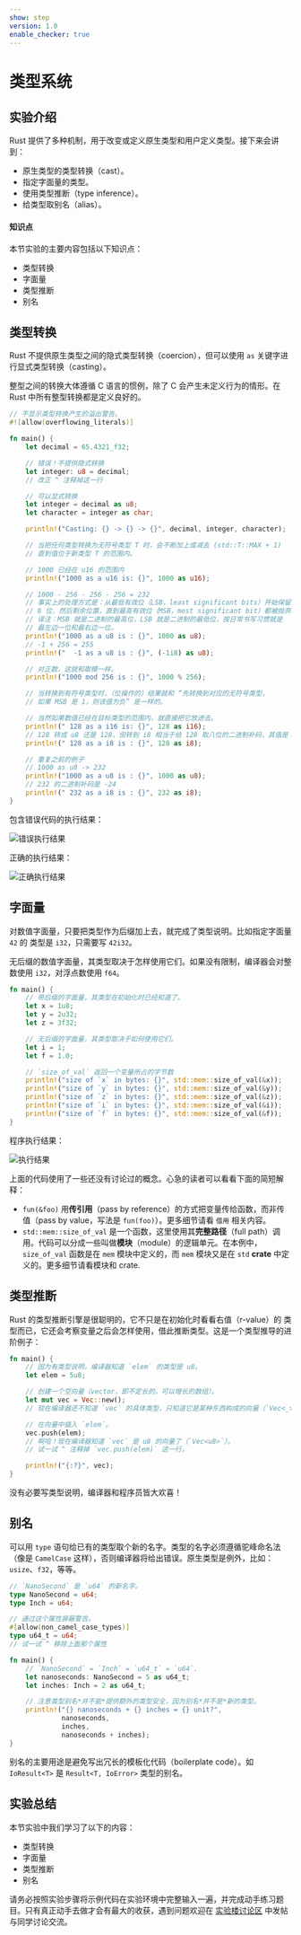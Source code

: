 ```yaml
---
show: step
version: 1.0
enable_checker: true
---
```


# 类型系统

## 实验介绍

Rust 提供了多种机制，用于改变或定义原生类型和用户定义类型。接下来会讲到：

- 原生类型的类型转换（cast）。
- 指定字面量的类型。
- 使用类型推断（type inference）。
- 给类型取别名（alias）。

#### 知识点

本节实验的主要内容包括以下知识点：

- 类型转换
- 字面量
- 类型推断
- 别名

## 类型转换

Rust 不提供原生类型之间的隐式类型转换（coercion），但可以使用 `as` 关键字进行显式类型转换（casting）。

整型之间的转换大体遵循 C 语言的惯例，除了 C 会产生未定义行为的情形。在 Rust 中所有整型转换都是定义良好的。

```rust
// 不显示类型转换产生的溢出警告。
#![allow(overflowing_literals)]

fn main() {
    let decimal = 65.4321_f32;

    // 错误！不提供隐式转换
    let integer: u8 = decimal;
    // 改正 ^ 注释掉这一行

    // 可以显式转换
    let integer = decimal as u8;
    let character = integer as char;

    println!("Casting: {} -> {} -> {}", decimal, integer, character);

    // 当把任何类型转换为无符号类型 T 时，会不断加上或减去 (std::T::MAX + 1)
    // 直到值位于新类型 T 的范围内。

    // 1000 已经在 u16 的范围内
    println!("1000 as a u16 is: {}", 1000 as u16);

    // 1000 - 256 - 256 - 256 = 232
    // 事实上的处理方式是：从最低有效位（LSB，least significant bits）开始保留
    // 8 位，然后剩余位置，直到最高有效位（MSB，most significant bit）都被抛弃。
    // 译注：MSB 就是二进制的最高位，LSB 就是二进制的最低位，按日常书写习惯就是
    // 最左边一位和最右边一位。
    println!("1000 as a u8 is : {}", 1000 as u8);
    // -1 + 256 = 255
    println!("  -1 as a u8 is : {}", (-1i8) as u8);

    // 对正数，这就和取模一样。
    println!("1000 mod 256 is : {}", 1000 % 256);

    // 当转换到有符号类型时，（位操作的）结果就和 “先转换到对应的无符号类型，
    // 如果 MSB 是 1，则该值为负” 是一样的。

    // 当然如果数值已经在目标类型的范围内，就直接把它放进去。
    println!(" 128 as a i16 is: {}", 128 as i16);
    // 128 转成 u8 还是 128，但转到 i8 相当于给 128 取八位的二进制补码，其值是：
    println!(" 128 as a i8 is : {}", 128 as i8);

    // 重复之前的例子
    // 1000 as u8 -> 232
    println!("1000 as a u8 is : {}", 1000 as u8);
    // 232 的二进制补码是 -24
    println!(" 232 as a i8 is : {}", 232 as i8);
}
```

包含错误代码的执行结果：

![错误执行结果](https://doc.shiyanlou.com/courses/uid1172186-20200107-1578383061/wm)

正确的执行结果：

![正确执行结果](https://doc.shiyanlou.com/courses/uid1172186-20200107-1578383062/wm)

## 字面量

对数值字面量，只要把类型作为后缀加上去，就完成了类型说明。比如指定字面量 `42` 的
类型是 `i32`，只需要写 `42i32`。

无后缀的数值字面量，其类型取决于怎样使用它们。如果没有限制，编译器会对整数使用
`i32`，对浮点数使用 `f64`。

```rust
fn main() {
    // 带后缀的字面量，其类型在初始化时已经知道了。
    let x = 1u8;
    let y = 2u32;
    let z = 3f32;

    // 无后缀的字面量，其类型取决于如何使用它们。
    let i = 1;
    let f = 1.0;

    // `size_of_val` 返回一个变量所占的字节数
    println!("size of `x` in bytes: {}", std::mem::size_of_val(&x));
    println!("size of `y` in bytes: {}", std::mem::size_of_val(&y));
    println!("size of `z` in bytes: {}", std::mem::size_of_val(&z));
    println!("size of `i` in bytes: {}", std::mem::size_of_val(&i));
    println!("size of `f` in bytes: {}", std::mem::size_of_val(&f));
}
```

程序执行结果：

![执行结果](https://doc.shiyanlou.com/courses/uid1172186-20200107-1578383064/wm)

上面的代码使用了一些还没有讨论过的概念。心急的读者可以看看下面的简短解释：

- `fun(&foo)` 用**传引用**（pass by reference）的方式把变量传给函数，而非传值（pass by value，写法是 `fun(foo)`）。更多细节请看 `借用` 相关内容。
- `std::mem::size_of_val` 是一个函数，这里使用其**完整路径**（full path）调用。代码可以分成一些叫做**模块**（module）的逻辑单元。在本例中，`size_of_val` 函数是在 `mem` 模块中定义的，而 `mem` 模块又是在 `std` **crate** 中定义的。更多细节请看模块和 crate.

## 类型推断

Rust 的类型推断引擎是很聪明的，它不只是在初始化时看看右值（r-value）的
类型而已，它还会考察变量之后会怎样使用，借此推断类型。这是一个类型推导的进阶例子：

```rust
fn main() {
    // 因为有类型说明，编译器知道 `elem` 的类型是 u8。
    let elem = 5u8;

    // 创建一个空向量（vector，即不定长的，可以增长的数组）。
    let mut vec = Vec::new();
    // 现在编译器还不知道 `vec` 的具体类型，只知道它是某种东西构成的向量（`Vec<_>`）

    // 在向量中插入 `elem`。
    vec.push(elem);
    // 啊哈！现在编译器知道 `vec` 是 u8 的向量了（`Vec<u8>`）。
    // 试一试 ^ 注释掉 `vec.push(elem)` 这一行。

    println!("{:?}", vec);
}
```

没有必要写类型说明，编译器和程序员皆大欢喜！

## 别名

可以用 `type` 语句给已有的类型取个新的名字。类型的名字必须遵循驼峰命名法（像是
`CamelCase` 这样），否则编译器将给出错误。原生类型是例外，比如：
`usize`、`f32`，等等。

```rust
// `NanoSecond` 是 `u64` 的新名字。
type NanoSecond = u64;
type Inch = u64;

// 通过这个属性屏蔽警告。
#[allow(non_camel_case_types)]
type u64_t = u64;
// 试一试 ^ 移除上面那个属性

fn main() {
    // `NanoSecond` = `Inch` = `u64_t` = `u64`.
    let nanoseconds: NanoSecond = 5 as u64_t;
    let inches: Inch = 2 as u64_t;

    // 注意类型别名*并不能*提供额外的类型安全，因为别名*并不是*新的类型。
    println!("{} nanoseconds + {} inches = {} unit?",
             nanoseconds,
             inches,
             nanoseconds + inches);
}
```

别名的主要用途是避免写出冗长的模板化代码（boilerplate code）。如 `IoResult<T>` 是 `Result<T, IoError>` 类型的别名。

## 实验总结

本节实验中我们学习了以下的内容：

- 类型转换
- 字面量
- 类型推断
- 别名

请务必按照实验步骤将示例代码在实验环境中完整输入一遍，并完成动手练习题目。只有真正动手去做才会有最大的收获，遇到问题欢迎在 [实验楼讨论区](https://www.shiyanlou.com/questions/) 中发帖与同学讨论交流。
